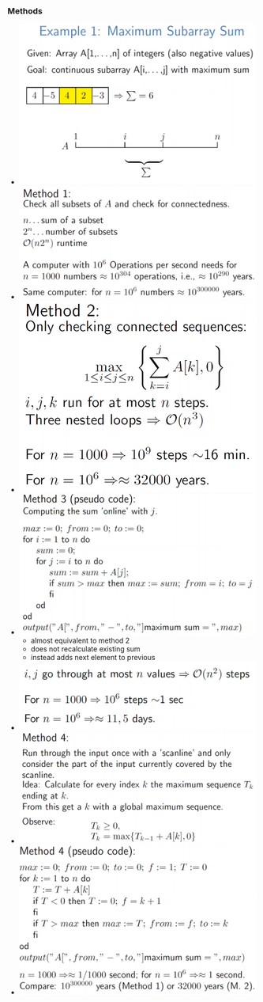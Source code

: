 ### Methods
+ ![](Pasted%20image%2020221203225046.png)
+ ![](Pasted%20image%2020221203225114.png)
+ ![](Pasted%20image%2020221203225319.png)
+ ![](Pasted%20image%2020221203225636.png)
	+ almost equivalent to method 2
	+ does not recalculate existing sum
	+ instead adds next element to previous
+ ![](Pasted%20image%2020221203230130.png)
+ ![](Pasted%20image%2020221203230420.png)
+ ![](Pasted%20image%2020221203231150.png)
